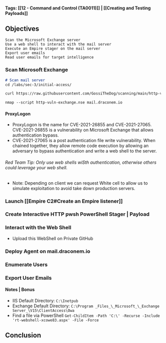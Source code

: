 #### Tags: [[12 - Command and Control (TA0011)]] | [[Creating and Testing Payloads]]
## Objectives

    Scan the Microsoft Exchange server
    Use a web shell to interact with the mail server
    Execute an Empire stager on the mail server
    Export user emails
    Read user emails for target intelligence
### Scan Microsoft Exchange
```markdown
# Scan mail server
cd /labs/sec-3/initial-access/

curl https://raw.githubusercontent.com/GossiTheDog/scanning/main/http-vuln-exchange.nse -o http-vuln-exchange.nse

nmap --script http-vuln-exchange.nse mail.draconem.io
```
#### ProxyLogon
- ProxyLogon is the name for CVE-2021-26855 and CVE-2021-27065. CVE-2021-26855 is a vulnerability on Microsoft Exchange that allows authentication bypass. 
- CVE-2021-27065 is a post authentication file write vulnerability. When chained together, they allow remote code execution by allowing an adversary to bypass authentication and write a web shell to the server.

###### Red Team Tip: Only use web shells wiSth authentication, otherwise others could leverage your web shell.
- Note: Depending on client we can request White cell to allow us to simulate exploitation to avoid take down production servers.

### Launch [[Empire C2#Create an Empire listener]]


### Create Interactive HTTP pwsh PowerShell Stager | Payload


### Interact with the Web Shell
- Upload this WebShell on Private GitHub

### Deploy Agent on mail.draconem.io


### Enumerate Users


### Export User Emails


#### Notes | Bonus
- IIS Default Directory: `C:\Inetpub`
- Exchange Default Directory: `C:\Program _Files_\_Microsoft_\_Exchange Server_\V15\ClientAccess\Owa`
- Find a file via PowerShell `Get-ChildItem -Path 'C:\' -Recurse -Include 'rt-webshell-xcowe83.aspx' -File -Force`


## Conclusion